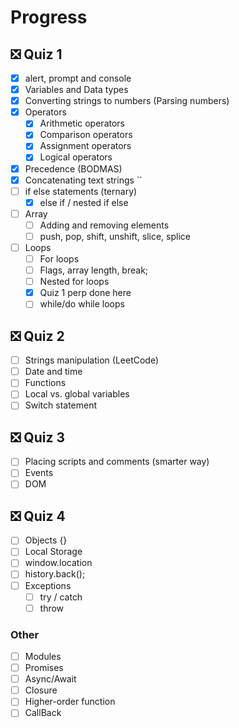 # Progress

<!-- ✅ -->

## ❎ Quiz 1

- [x] alert, prompt and console
- [x] Variables and Data types
- [x] Converting strings to numbers (Parsing numbers)
- [x] Operators
  - [x] Arithmetic operators
  - [x] Comparison operators
  - [x] Assignment operators
  - [x] Logical operators
- [x] Precedence (BODMAS)
- [x] Concatenating text strings ``
- [ ] if else statements (ternary)
  - [x] else if / nested if else
- [ ] Array
  - [ ] Adding and removing elements
  - [ ] push, pop, shift, unshift, slice, splice
- [ ] Loops
  - [ ] For loops
  - [ ] Flags, array length, break;
  - [ ] Nested for loops
  - [x] Quiz 1 perp done here
  - [ ] while/do while loops

## ❎ Quiz 2

- [ ] Strings manipulation (LeetCode)
- [ ] Date and time
- [ ] Functions
- [ ] Local vs. global variables
- [ ] Switch statement

## ❎ Quiz 3

- [ ] Placing scripts and comments (smarter way)
- [ ] Events
- [ ] DOM

## ❎ Quiz 4

- [ ] Objects {}
- [ ] Local Storage
- [ ] window.location
- [ ] history.back();
- [ ] Exceptions
  - [ ] try / catch
  - [ ] throw

### Other

- [ ] Modules
- [ ] Promises
- [ ] Async/Await
- [ ] Closure
- [ ] Higher-order function
- [ ] CallBack
